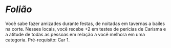 # *Folião*

Você sabe fazer amizades durante festas, de noitadas em tavernas a bailes na corte. Nesses locais, você recebe +2 em testes de perícias de Carisma e a atitude de todas as pessoas em relação a você melhora em uma categoria. Pré-requisito: Car 1.